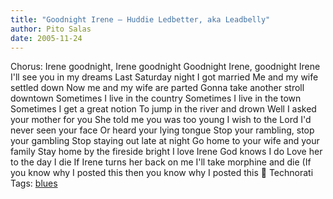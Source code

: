 ```yaml
---
title: "Goodnight Irene – Huddie Ledbetter, aka Leadbelly"
author: Pito Salas
date: 2005-11-24
---
```




Chorus: Irene goodnight, Irene goodnight Goodnight Irene, goodnight Irene I'll
see you in my dreams Last Saturday night I got married Me and my wife settled
down Now me and my wife are parted Gonna take another stroll downtown
Sometimes I live in the country Sometimes I live in the town Sometimes I get a
great notion To jump in the river and drown Well I asked your mother for you
She told me you was too young I wish to the Lord I'd never seen your face Or
heard your lying tongue Stop your rambling, stop your gambling Stop staying
out late at night Go home to your wife and your family Stay home by the
fireside bright I love Irene God knows I do Love her to the day I die If Irene
turns her back on me I'll take morphine and die (If you know why I posted this
then you know why I posted this 🙂 Technorati Tags:
[blues](<http://www.technorati.com/tag/blues>)


